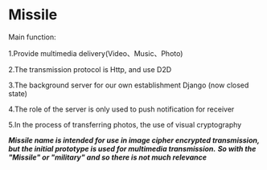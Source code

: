 # Missile
Main function:

1.Provide multimedia delivery(Video、Music、Photo)

2.The transmission protocol is Http, and use D2D

3.The background server for our own establishment Django (now closed state)

4.The role of the server is only used to push notification for receiver

5.In the process of transferring photos, the use of visual cryptography

***Missile name is intended for use in image cipher encrypted transmission, but the initial prototype is used for multimedia transmission.***
***So with the "Missile" or "military" and so there is not much relevance***
